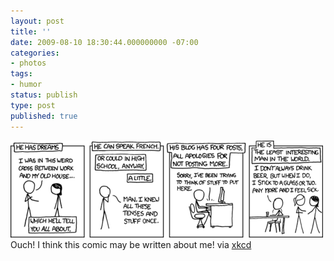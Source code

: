 ```yaml
---
layout: post
title: ''
date: 2009-08-10 18:30:44.000000000 -07:00
categories:
- photos
tags:
- humor
status: publish
type: post
published: true
---
```

<div class="figure">
<img src="/assets/F0ca4HZtJqz3372vV7W3tfcoo1_500.png" alt="" />
		        </div>
		Ouch! I think this comic may be written about me! via <a href="http://xkcd.com/621/">xkcd</a>
